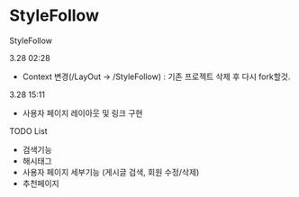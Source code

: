 # StyleFollow
StyleFollow

3.28 02:28
 - Context 변경(/LayOut -> /StyleFollow) : 기존 프로젝트 삭제 후 다시 fork할것.
 
3.28 15:11
 - 사용자 페이지 레이아웃 및 링크 구현
 
 TODO List
  - 검색기능
  - 해시태그
  - 사용자 페이지 세부기능 (게시글 검색, 회원 수정/삭제)
  - 추천페이지